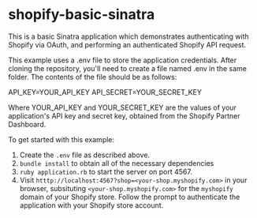 # shopify-basic-sinatra

This is a basic Sinatra application which demonstrates authenticating with Shopify via OAuth, and performing an authenticated Shopify API request.

This example uses a .env file to store the application credentials. After cloning the repository, you'll need to create a file named .env in the same folder. The contents of the file should be as follows:

API_KEY=YOUR_API_KEY
API_SECRET=YOUR_SECRET_KEY

Where YOUR_API_KEY and YOUR_SECRET_KEY are the values of your application's API key and secret key, obtained from the Shopify Partner Dashboard.

To get started with this example:

1. Create the `.env` file as described above.
2. `bundle install` to obtain all of the necessary dependencies
3. `ruby application.rb` to start the server on port 4567.
4. Visit `htttp://localhost:4567?shop=<your-shop.myshopify.com>` in your browser, subsituting `<your-shop.myshopify.com>` for the `myshopify` domain of your Shopify store. Follow the prompt to authenticate the application with your Shopify store account.
